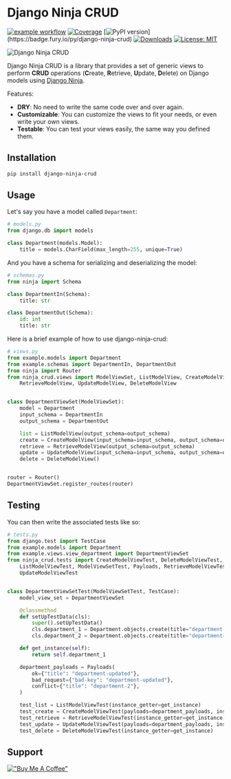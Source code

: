 # Django Ninja CRUD
[![example workflow](https://github.com/hbakri/django-ninja-crud/actions/workflows/tests.yml/badge.svg)](https://github.com/hbakri/django-ninja-crud/actions)
[![Coverage](https://img.shields.io/codecov/c/github/hbakri/django-ninja-crud/main.svg?label=coverage)](https://codecov.io/gh/hbakri/django-ninja-crud)
[![PyPI version](https://badge.fury.io/py/django-ninja-crud.svg?)](https://badge.fury.io/py/django-ninja-crud)
[![Downloads](https://pepy.tech/badge/django-ninja-crud)](https://pepy.tech/project/django-ninja-crud)
[![License: MIT](https://img.shields.io/badge/license-MIT-yellow.svg)](https://opensource.org/licenses/MIT)

![Django Ninja CRUD](https://media.discordapp.net/attachments/1093869226202234930/1117550925083590677/Hicham_B._Django-ninja_cover_ce78724c-1512-41e5-86de-3ffa2cfd0ea9.png?width=2688&height=1070)

Django Ninja CRUD is a library that provides a set of generic views to perform **CRUD** operations (**C**reate, **R**etrieve, **U**pdate, **D**elete) on Django models using [Django Ninja](https://django-ninja.rest-framework.com/).

Features:
- **DRY**: No need to write the same code over and over again.
- **Customizable**: You can customize the views to fit your needs, or even write your own views.
- **Testable**: You can test your views easily, the same way you defined them.

## Installation
```bash
pip install django-ninja-crud
```

## Usage
Let's say you have a model called `Department`:
```python
# models.py
from django.db import models

class Department(models.Model):
    title = models.CharField(max_length=255, unique=True)
```

And you have a schema for serializing and deserializing the model:
```python
# schemas.py
from ninja import Schema

class DepartmentIn(Schema):
    title: str

class DepartmentOut(Schema):
    id: int
    title: str
```

Here is a brief example of how to use django-ninja-crud:

```python
# views.py
from example.models import Department
from example.schemas import DepartmentIn, DepartmentOut
from ninja import Router
from ninja_crud.views import ModelViewSet, ListModelView, CreateModelView,
    RetrieveModelView, UpdateModelView, DeleteModelView


class DepartmentViewSet(ModelViewSet):
    model = Department
    input_schema = DepartmentIn
    output_schema = DepartmentOut

    list = ListModelView(output_schema=output_schema)
    create = CreateModelView(input_schema=input_schema, output_schema=output_schema)
    retrieve = RetrieveModelView(output_schema=output_schema)
    update = UpdateModelView(input_schema=input_schema, output_schema=output_schema)
    delete = DeleteModelView()


router = Router()
DepartmentViewSet.register_routes(router)
```

## Testing
You can then write the associated tests like so:

```python
# tests.py
from django.test import TestCase
from example.models import Department
from example.views.view_department import DepartmentViewSet
from ninja_crud.tests import CreateModelViewTest, DeleteModelViewTest,
    ListModelViewTest, ModelViewSetTest, Payloads, RetrieveModelViewTest,
    UpdateModelViewTest


class DepartmentViewSetTest(ModelViewSetTest, TestCase):
    model_view_set = DepartmentViewSet

    @classmethod
    def setUpTestData(cls):
        super().setUpTestData()
        cls.department_1 = Department.objects.create(title="department-1")
        cls.department_2 = Department.objects.create(title="department-2")

    def get_instance(self):
        return self.department_1

    department_payloads = Payloads(
        ok={"title": "department-updated"},
        bad_request={"bad-key": "department-updated"},
        conflict={"title": "department-2"},
    )

    test_list = ListModelViewTest(instance_getter=get_instance)
    test_create = CreateModelViewTest(payloads=department_payloads, instance_getter=get_instance)
    test_retrieve = RetrieveModelViewTest(instance_getter=get_instance)
    test_update = UpdateModelViewTest(payloads=department_payloads, instance_getter=get_instance)
    test_delete = DeleteModelViewTest(instance_getter=get_instance)
```

## Support
[!["Buy Me A Coffee"](https://www.buymeacoffee.com/assets/img/custom_images/orange_img.png)](https://www.buymeacoffee.com/hbakri)
